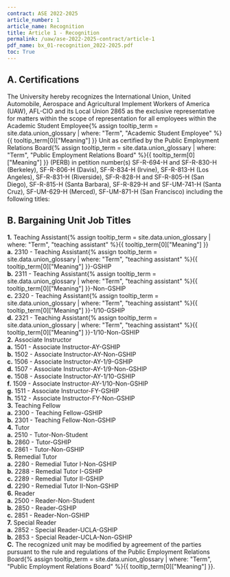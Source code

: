 ```yaml
---
contract: ASE 2022-2025
article_number: 1
article_name: Recognition 
title: Article 1 - Recognition 
permalink: /uaw/ase-2022-2025-contract/article-1
pdf_name: bx_01-recognition_2022-2025.pdf
toc: True
---
```



## A. Certifications

The University hereby recognizes the International Union, United Automobile, Aerospace and Agricultural Implement Workers of America (UAW), AFL-CIO and its Local Union 2865 as the exclusive representative for matters within the scope of representation for all employees within the <span class="tooltip">Academic Student Employee<span class="tooltip-text">{% assign tooltip_term = site.data.union_glossary | where: "Term", "Academic Student Employee" %}{{ tooltip_term[0]["Meaning"] }}</span></span> Unit as certified by the <span class="tooltip">Public Employment Relations Board<span class="tooltip-text">{% assign tooltip_term = site.data.union_glossary | where: "Term", "Public Employment Relations Board" %}{{ tooltip_term[0]["Meaning"] }}</span></span> (PERB) in petition number(s) SF-R-694-H and SF-R-830-H (Berkeley), SF-R-806-H (Davis), SF-R-834-H (Irvine), SF-R-813-H (Los Angeles), SF-R-831-H (Riverside), SF-R-828-H and SF-R-805-H (San Diego), SF-R-815-H (Santa Barbara), SF-R-829-H and SF-UM-741-H (Santa Cruz), SF-UM-629-H (Merced), SF-UM-871-H (San Francisco) including the following titles:

## B. Bargaining Unit Job Titles

<div class="lvl2"><b>1.</b> <span class="tooltip">Teaching Assistant<span class="tooltip-text">{% assign tooltip_term = site.data.union_glossary | where: "Term", "teaching assistant" %}{{ tooltip_term[0]["Meaning"] }}</span></span></div>
<div class="lvl3"><b>a.</b> 2310 - <span class="tooltip">Teaching Assistant<span class="tooltip-text">{% assign tooltip_term = site.data.union_glossary | where: "Term", "teaching assistant" %}{{ tooltip_term[0]["Meaning"] }}</span></span>-GSHIP</div>
<div class="lvl3"><b>b.</b> 2311 - <span class="tooltip">Teaching Assistant<span class="tooltip-text">{% assign tooltip_term = site.data.union_glossary | where: "Term", "teaching assistant" %}{{ tooltip_term[0]["Meaning"] }}</span></span>-Non-GSHIP</div>
<div class="lvl3"><b>c.</b> 2320 - <span class="tooltip">Teaching Assistant<span class="tooltip-text">{% assign tooltip_term = site.data.union_glossary | where: "Term", "teaching assistant" %}{{ tooltip_term[0]["Meaning"] }}</span></span>-1/10-GSHIP</div>
<div class="lvl3"><b>d.</b> 2321 - <span class="tooltip">Teaching Assistant<span class="tooltip-text">{% assign tooltip_term = site.data.union_glossary | where: "Term", "teaching assistant" %}{{ tooltip_term[0]["Meaning"] }}</span></span>-1/10-Non-GSHIP</div>
<div class="lvl2"><b>2.</b> Associate Instructor</div>
<div class="lvl3"><b>a.</b> 1501 - Associate Instructor-AY-GSHIP</div>
<div class="lvl3"><b>b.</b> 1502 - Associate Instructor-AY-Non-GSHIP</div>
<div class="lvl3"><b>c.</b> 1506 - Associate Instructor-AY-1/9-GSHIP</div>
<div class="lvl3"><b>d.</b> 1507 - Associate Instructor-AY-1/9-Non-GSHIP</div>
<div class="lvl3"><b>e.</b> 1508 - Associate Instructor-AY-1/10-GSHIP</div>
<div class="lvl3"><b>f.</b> 1509 - Associate Instructor-AY-1/10-Non-GSHIP</div>
<div class="lvl3"><b>g.</b> 1511 - Associate Instructor-FY-GSHIP</div>
<div class="lvl3"><b>h.</b> 1512 - Associate Instructor-FY-Non-GSHIP</div>
<div class="lvl2"><b>3.</b> Teaching Fellow</div>
<div class="lvl3"><b>a.</b> 2300 - Teaching Fellow-GSHIP</div>
<div class="lvl3"><b>b.</b> 2301 - Teaching Fellow-Non-GSHIP</div>
<div class="lvl2"><b>4.</b> Tutor</div>
<div class="lvl3"><b>a.</b> 2510 - Tutor-Non-Student</div>
<div class="lvl3"><b>b.</b> 2860 - Tutor-GSHIP</div>
<div class="lvl3"><b>c.</b> 2861 - Tutor-Non-GSHIP</div>
<div class="lvl2"><b>5.</b> Remedial Tutor</div>
<div class="lvl3"><b>a.</b> 2280 - Remedial Tutor I-Non-GSHIP</div>
<div class="lvl3"><b>b.</b> 2288 - Remedial Tutor I-GSHIP</div>
<div class="lvl3"><b>c.</b> 2289 - Remedial Tutor II-GSHIP</div>
<div class="lvl3"><b>d.</b> 2290 - Remedial Tutor II-Non-GSHIP</div>
<div class="lvl2"><b>6.</b> Reader</div>
<div class="lvl3"><b>a.</b> 2500 - Reader-Non-Student</div>
<div class="lvl3"><b>b.</b> 2850 - Reader-GSHIP</div>
<div class="lvl3"><b>c.</b> 2851 - Reader-Non-GSHIP</div>
<div class="lvl2"><b>7.</b> Special Reader</div>
<div class="lvl3"><b>a.</b> 2852 - Special Reader-UCLA-GSHIP</div>
<div class="lvl3"><b>b.</b> 2853 - Special Reader-UCLA-Non-GSHIP</div>
<div class="lvl1"><b>C.</b> The recognized unit may be modified by agreement of the parties pursuant to the rule and regulations of the <span class="tooltip">Public Employment Relations Board<span class="tooltip-text">{% assign tooltip_term = site.data.union_glossary | where: "Term", "Public Employment Relations Board" %}{{ tooltip_term[0]["Meaning"] }}</span></span>.</div>

